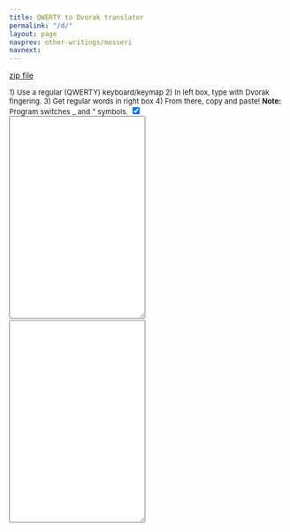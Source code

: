 ```yaml
---
title: QWERTY to Dvorak translator
permalink: "/d/"
layout: page
navprev: other-writings/mosseri
navnext:
---
```


[zip file](http://www.andrewdurham.com/f/d.zip)

<script language="Javascript">
<!--
// PL
// You may use, modify etc this code as you wish. I hope it works.

//each character in the top row is translated to the character in the bottom row
//if using a \, double it up
var skey="aAbBcCdDeEfFgGhHiIjJkKlLmMnNoOpPqQrRsStTuUvVwWxXyYzZ-_=+[{]};:',<.>/?"
                                                              
var dkey="aAxXjJeE.>uUiIdDcChHtTnNmMbBrRlL'_pPoOyYgGkK,<qQfF;:[{]}/?=+sS-wWvVzZ"

function keypr(){
if (document.formt.imm.checked) {
trans();
//if (document.formt.dest.createTextRange) {
//var range = document.formt.dest.createTextRange();
//range.collapse(false);
//range.select();
//}
}
}

function trans(){
document.formt.dest.value=transta(document.formt.src.value);
}

function transta(srctext){
var assmstr;
assmstr="";
for (cnt=0;cnt<srctext.length;cnt++){
assmstr=assmstr + transchar(srctext.charAt(cnt));
}
return assmstr;
}

function transchar(srchar){
var tchar;
tchar="";
tchar = dkey.charAt(skey.indexOf(srchar))
if (tchar=="") {
tchar = srchar;
}
return tchar;
}
//-->
</script>
</font>
<form name="formt">
<font size="2">1) Use a regular (QWERTY) keyboard/keymap 2) In left box, type
with Dvorak fingering. 3) Get regular words in right box 4) From there,
copy and paste! <b>Note:</b> Program switches _ and " symbols. <input name="imm" value="imm" checked="checked" type="checkbox"><br>

<textarea name="src" rows="24" cols="28" onkeyup="keypr()" wrap="virtual"></textarea>&nbsp;&nbsp;&nbsp;&nbsp;

<textarea name="dest" rows="24" cols="28" wrap="virtual"></textarea>

</font>
</form>

